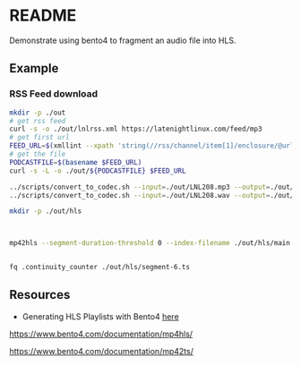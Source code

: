 # README

Demonstrate using bento4 to fragment an audio file into HLS.  
## Example

### RSS Feed download

```sh
mkdir -p ./out
# get rss feed
curl -s -o ./out/lnlrss.xml https://latenightlinux.com/feed/mp3
# get first url
FEED_URL=$(xmllint --xpath 'string(//rss/channel/item[1]/enclosure/@url)' --format --pretty 2 ./out/lnlrss.xml)
# get the file
PODCASTFILE=$(basename $FEED_URL)
curl -s -L -o ./out/${PODCASTFILE} $FEED_URL

../scripts/convert_to_codec.sh --input=./out/LNL208.mp3 --output=./out/LNL208.wav --codec=wav
../scripts/convert_to_codec.sh --input=./out/LNL208.wav --output=./out/LNL208.mp4 --codec=aac
```

```sh
mkdir -p ./out/hls



mp42hls --segment-duration-threshold 0 --index-filename ./out/hls/main.m3u8 --segment-filename-template "./out/hls/segment-%d.ts" ./out/LNL208.mp4


fq .continuity_counter ./out/hls/segment-6.ts
```


## Resources

* Generating HLS Playlists with Bento4 [here](https://hlsbook.net/generating-hls-playlists-with-bento4/)  


https://www.bento4.com/documentation/mp4hls/

https://www.bento4.com/documentation/mp42ts/


